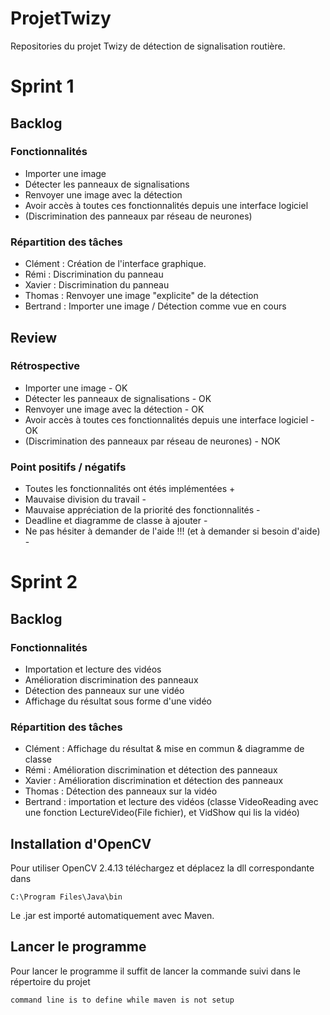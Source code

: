 # ProjetTwizy
Repositories du projet Twizy de détection de signalisation routière.

# Sprint 1
## Backlog
### Fonctionnalités
* Importer une image
* Détecter les panneaux de signalisations
* Renvoyer une image avec la détection
* Avoir accès à toutes ces fonctionnalités depuis une interface logiciel
* (Discrimination des panneaux par réseau de neurones)

### Répartition des tâches
* Clément : Création de l'interface graphique.
* Rémi : Discrimination du panneau
* Xavier : Discrimination du panneau
* Thomas : Renvoyer une image "explicite" de la détection
* Bertrand : Importer une image / Détection comme vue en cours

## Review
### Rétrospective
* Importer une image - OK
* Détecter les panneaux de signalisations - OK
* Renvoyer une image avec la détection - OK
* Avoir accès à toutes ces fonctionnalités depuis une interface logiciel - OK
* (Discrimination des panneaux par réseau de neurones) - NOK

### Point positifs / négatifs
* Toutes les fonctionnalités ont étés implémentées +
* Mauvaise division du travail -
* Mauvaise appréciation de la priorité des fonctionnalités -
* Deadline et diagramme de classe à ajouter -
* Ne pas hésiter à demander de l'aide !!! (et à demander si besoin d'aide) -

# Sprint 2
## Backlog
### Fonctionnalités
* Importation et lecture des vidéos
* Amélioration discrimination des panneaux
* Détection des panneaux sur une vidéo
* Affichage du résultat sous forme d'une vidéo

### Répartition des tâches
* Clément : Affichage du résultat & mise en commun & diagramme de classe
* Rémi : Amélioration discrimination et détection des panneaux 
* Xavier : Amélioration discrimination et détection des panneaux
* Thomas : Détection des panneaux sur la vidéo
* Bertrand : importation et lecture des vidéos (classe VideoReading avec une fonction LectureVideo(File fichier), et VidShow qui lis la vidéo)

## Installation d'OpenCV
Pour utiliser OpenCV 2.4.13 téléchargez et déplacez la dll correspondante dans
```
C:\Program Files\Java\bin
```
Le .jar est importé automatiquement avec Maven.

## Lancer le programme
Pour lancer le programme il suffit de lancer la commande suivi dans le répertoire du projet
```
command line is to define while maven is not setup
```
